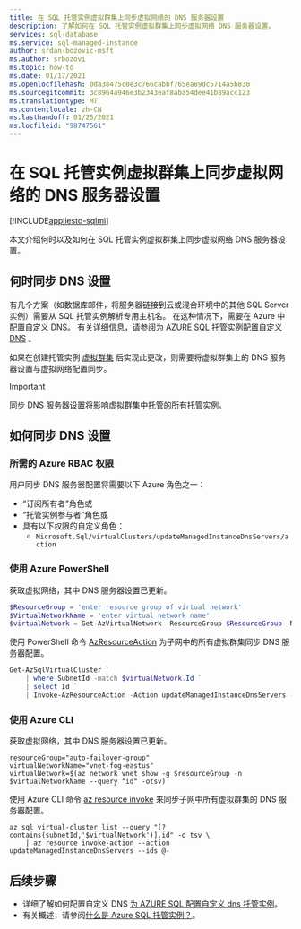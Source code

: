 ```yaml
---
title: 在 SQL 托管实例虚拟群集上同步虚拟网络的 DNS 服务器设置
description: 了解如何在 SQL 托管实例虚拟群集上同步虚拟网络 DNS 服务器设置。
services: sql-database
ms.service: sql-managed-instance
author: srdan-bozovic-msft
ms.author: srbozovi
ms.topic: how-to
ms.date: 01/17/2021
ms.openlocfilehash: 0da38475c0e3c766cabbf765ea89dc5714a5b830
ms.sourcegitcommit: 3c8964a946e3b2343eaf8aba54dee41b89acc123
ms.translationtype: MT
ms.contentlocale: zh-CN
ms.lasthandoff: 01/25/2021
ms.locfileid: "98747561"
---
```

# <a name="synchronize-virtual-network-dns-servers-setting-on-sql-managed-instance-virtual-cluster"></a>在 SQL 托管实例虚拟群集上同步虚拟网络的 DNS 服务器设置
[!INCLUDE[appliesto-sqlmi](../includes/appliesto-sqlmi.md)]

本文介绍何时以及如何在 SQL 托管实例虚拟群集上同步虚拟网络 DNS 服务器设置。

## <a name="when-to-synchronize-the-dns-setting"></a>何时同步 DNS 设置

有几个方案（如数据库邮件，将服务器链接到云或混合环境中的其他 SQL Server 实例）需要从 SQL 托管实例解析专用主机名。 在这种情况下，需要在 Azure 中配置自定义 DNS。 有关详细信息，请参阅为 [AZURE SQL 托管实例配置自定义 DNS](custom-dns-configure.md) 。

如果在创建托管实例 [虚拟群集](connectivity-architecture-overview.md#virtual-cluster-connectivity-architecture) 后实现此更改，则需要将虚拟群集上的 DNS 服务器设置与虚拟网络配置同步。

> [!IMPORTANT]
> 同步 DNS 服务器设置将影响虚拟群集中托管的所有托管实例。

## <a name="how-to-synchronize-the-dns-setting"></a>如何同步 DNS 设置

### <a name="azure-rbac-permissions-required"></a>所需的 Azure RBAC 权限

用户同步 DNS 服务器配置将需要以下 Azure 角色之一：

- “订阅所有者”角色或
- “托管实例参与者”角色或
- 具有以下权限的自定义角色：
  - `Microsoft.Sql/virtualClusters/updateManagedInstanceDnsServers/action`

### <a name="use-azure-powershell"></a>使用 Azure PowerShell

获取虚拟网络，其中 DNS 服务器设置已更新。

```PowerShell
$ResourceGroup = 'enter resource group of virtual network'
$VirtualNetworkName = 'enter virtual network name'
$virtualNetwork = Get-AzVirtualNetwork -ResourceGroup $ResourceGroup -Name $VirtualNetworkName
```
使用 PowerShell 命令 [AzResourceAction](/powershell/module/az.resources/invoke-azresourceaction) 为子网中的所有虚拟群集同步 DNS 服务器配置。

```PowerShell
Get-AzSqlVirtualCluster `
    | where SubnetId -match $virtualNetwork.Id `
    | select Id `
    | Invoke-AzResourceAction -Action updateManagedInstanceDnsServers -Force
```
### <a name="use-the-azure-cli"></a>使用 Azure CLI

获取虚拟网络，其中 DNS 服务器设置已更新。

```Azure CLI
resourceGroup="auto-failover-group"
virtualNetworkName="vnet-fog-eastus"
virtualNetwork=$(az network vnet show -g $resourceGroup -n $virtualNetworkName --query "id" -otsv)
```

使用 Azure CLI 命令 [az resource invoke](/cli/azure/resource?view=azure-cli-latest#az_resource_invoke_action) 来同步子网中所有虚拟群集的 DNS 服务器配置。

```Azure CLI
az sql virtual-cluster list --query "[? contains(subnetId,'$virtualNetwork')].id" -o tsv \
    | az resource invoke-action --action updateManagedInstanceDnsServers --ids @-
```
## <a name="next-steps"></a>后续步骤

- 详细了解如何配置自定义 DNS [为 AZURE SQL 配置自定义 dns 托管实例](custom-dns-configure.md)。
- 有关概述，请参阅[什么是 Azure SQL 托管实例？](sql-managed-instance-paas-overview.md)。

